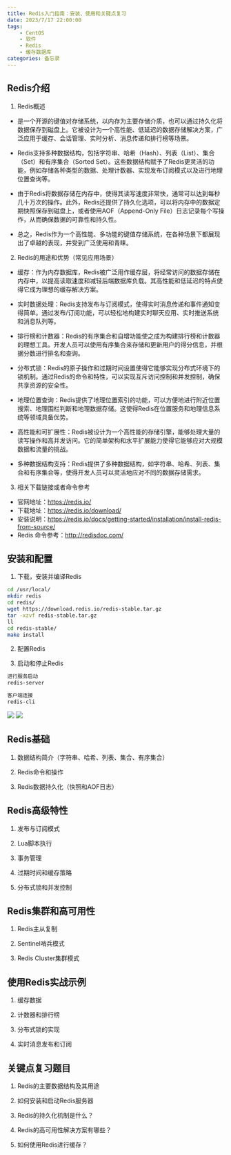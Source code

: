 ```yaml
---
title: Redis入门指南：安装、使用和关键点复习
date: 2023/7/17 22:00:00
tags:
    - CentOS
    - 软件
    - Redis
    - 缓存数据库
categories: 备忘录
---
```


## Redis介绍

1. Redis概述

- 是一个开源的键值对存储系统，以内存为主要存储介质，也可以通过持久化将数据保存到磁盘上。它被设计为一个高性能、低延迟的数据存储解决方案，广泛应用于缓存、会话管理、实时分析、消息传递和排行榜等场景。

- Redis支持多种数据结构，包括字符串、哈希（Hash）、列表（List）、集合（Set）和有序集合（Sorted Set）。这些数据结构赋予了Redis更灵活的功能，例如存储各种类型的数据、处理计数器、实现发布订阅模式以及进行地理位置查询等。

- 由于Redis将数据存储在内存中，使得其读写速度非常快，通常可以达到每秒几十万次的操作。此外，Redis还提供了持久化选项，可以将内存中的数据定期快照保存到磁盘上，或者使用AOF（Append-Only File）日志记录每个写操作，从而确保数据的可靠性和持久性。

- 总之，Redis作为一个高性能、多功能的键值存储系统，在各种场景下都展现出了卓越的表现，并受到广泛使用和青睐。



2. Redis的用途和优势（常见应用场景）

- 缓存：作为内存数据库，Redis被广泛用作缓存层，将经常访问的数据存储在内存中，以提高读取速度和减轻后端数据库负载。其高性能和低延迟的特点使得它成为理想的缓存解决方案。

- 实时数据处理：Redis支持发布与订阅模式，使得实时消息传递和事件通知变得简单。通过发布/订阅功能，可以轻松地构建实时聊天应用、实时推送系统和消息队列等。

- 排行榜和计数器：Redis的有序集合和自增功能使之成为构建排行榜和计数器的理想工具。开发人员可以使用有序集合来存储和更新用户的得分信息，并根据分数进行排名和查询。

- 分布式锁：Redis的原子操作和过期时间设置使得它能够实现分布式环境下的锁机制。通过Redis的命令和特性，可以实现互斥访问控制和并发控制，确保共享资源的安全性。

- 地理位置查询：Redis提供了地理位置索引的功能，可以方便地进行附近位置搜索、地理围栏判断和地理数据存储。这使得Redis在位置服务和地理信息系统等领域具备优势。

- 高性能和可扩展性：Redis被设计为一个高性能的存储引擎，能够处理大量的读写操作和高并发访问。它的简单架构和水平扩展能力使得它能够应对大规模数据和流量的挑战。

- 多种数据结构支持：Redis提供了多种数据结构，如字符串、哈希、列表、集合和有序集合等，使得开发人员可以灵活地应对不同的数据存储需求。


3. 相关下载链接或者命令参考

- 官网地址：https://redis.io/
- 下载地址：https://redis.io/download/
- 安装说明：https://redis.io/docs/getting-started/installation/install-redis-from-source/
- Redis 命令参考：http://redisdoc.com/


## 安装和配置

1. 下载，安装并编译Redis

```bash
cd /usr/local/
mkdir redis
cd redis/
wget https://download.redis.io/redis-stable.tar.gz
tar -xzvf redis-stable.tar.gz
ll
cd redis-stable/
make install
```




2. 配置Redis


3. 启动和停止Redis
```bash
进行服务启动
redis-server

客户端连接
redis-cli
```

![](http://tech.jasonsoso.com/images/2023/redis-server.png)
![](http://tech.jasonsoso.com/images/2023/redis-cli.png)

## Redis基础

1. 数据结构简介（字符串、哈希、列表、集合、有序集合）

2. Redis命令和操作

3. Redis数据持久化（快照和AOF日志）


##  Redis高级特性

1. 发布与订阅模式

2. Lua脚本执行

3. 事务管理

4. 过期时间和缓存策略

5. 分布式锁和并发控制


## Redis集群和高可用性

1. Redis主从复制

2. Sentinel哨兵模式

3. Redis Cluster集群模式


## 使用Redis实战示例

1. 缓存数据

2. 计数器和排行榜

3. 分布式锁的实现

4. 实时消息发布和订阅



##  关键点复习题目

1. Redis的主要数据结构及其用途

2. 如何安装和启动Redis服务器

3. Redis的持久化机制是什么？

4. Redis的高可用性解决方案有哪些？

5. 如何使用Redis进行缓存？

